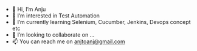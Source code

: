 - 👋 Hi, I’m Anju
- 👀 I’m interested in Test Automation
- 🌱 I’m currently learning Selenium, Cucumber, Jenkins, Devops concept etc
- 💞️ I’m looking to collaborate on ...
- 📫 You can reach me on anjtoanj@gmail.com

<!---
anjtoanj/anjtoanj is a ✨ special ✨ repository because its `README.md` (this file) appears on your GitHub profile.
You can click the Preview link to take a look at your changes.
--->
